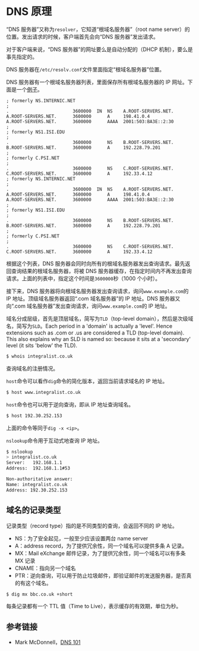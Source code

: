 # DNS 原理

“DNS 服务器”又称为`resolver`，它知道“根域名服务器”（root name server）的位置。发出请求的时候，客户端首先会向“DNS 服务器”发出请求。

对于客户端来说，“DNS 服务器”的网址要么是自动分配的（DHCP 机制），要么是事先指定的。

DNS 服务器在`/etc/resolv.conf`文件里面指定“根域名服务器”位置。

DNS 服务器有一个根域名服务器列表，里面保存所有根域名服务器的 IP 网址。下面是一个[例子](http://www.cyberciti.biz/faq/unix-linux-update-root-hints-data-file/)。

```
; formerly NS.INTERNIC.NET
;
.                        3600000  IN  NS    A.ROOT-SERVERS.NET.
A.ROOT-SERVERS.NET.      3600000      A     198.41.0.4
A.ROOT-SERVERS.NET.      3600000      AAAA  2001:503:BA3E::2:30
;
; formerly NS1.ISI.EDU
;
.                        3600000      NS    B.ROOT-SERVERS.NET.
B.ROOT-SERVERS.NET.      3600000      A     192.228.79.201
;
; formerly C.PSI.NET
;
.                        3600000      NS    C.ROOT-SERVERS.NET.
C.ROOT-SERVERS.NET.      3600000      A     192.33.4.12
; formerly NS.INTERNIC.NET
;
.                        3600000  IN  NS    A.ROOT-SERVERS.NET.
A.ROOT-SERVERS.NET.      3600000      A     198.41.0.4
A.ROOT-SERVERS.NET.      3600000      AAAA  2001:503:BA3E::2:30
;
; formerly NS1.ISI.EDU
;
.                        3600000      NS    B.ROOT-SERVERS.NET.
B.ROOT-SERVERS.NET.      3600000      A     192.228.79.201
;
; formerly C.PSI.NET
;
.                        3600000      NS    C.ROOT-SERVERS.NET.
C.ROOT-SERVERS.NET.      3600000      A     192.33.4.12
```

根据这个列表，DNS 服务器会同时向所有的根域名服务器发出查询请求。最先返回查询结果的根域名服务器，将被 DNS 服务器缓存，在指定时间内不再发出查询请求。上面的列表中，指定这个时间是`3600000`秒（1000 个小时）。

接下来，DNS 服务器将向根域名服务器发出查询请求，询问`www.example.com`的 IP 地址。顶级域名服务器返回“.com 域名服务器”的 IP 地址。DNS 服务器又向“.com 域名服务器”发出查询请求，询问`www.example.com`的 IP 地址。

域名分成层级，首先是顶层域名，简写为`TLD`（top-level domain），然后是次级域名，简写为`SLD`。Each period in a 'domain' is actually a 'level'. Hence extensions such as .com or .us are considered a TLD (top-level domain). This also explains why an SLD is named so: because it sits at a 'secondary' level (it sits 'below' the TLD).

```bash
$ whois integralist.co.uk
```

查询域名的注册情况。

`host`命令可以看作`dig`命令的简化版本，返回当前请求域名的 IP 地址。

```bash
$ host www.integralist.co.uk
```

`host`命令也可以用于逆向查询，即从 IP 地址查询域名。

```bash
$ host 192.30.252.153
```

上面的命令等同于`dig -x <ip>`。

`nslookup`命令用于互动式地查询 IP 地址。

```bash
$ nslookup
> integralist.co.uk
Server:   192.168.1.1
Address:  192.168.1.1#53

Non-authoritative answer:
Name: integralist.co.uk
Address: 192.30.252.153
```

## 域名的记录类型

记录类型（record type）指的是不同类型的查询，会返回不同的 IP 地址。

- NS：为了安全起见，一般至少应该设置两台 name server
- A：address record，为了提供冗余性，同一个域名可以提供多条 A 记录。
- MX：Mail eXchange 邮件记录，为了提供冗余性，同一个域名可以有多条 MX 记录
- CNAME：指向另一个域名
- PTR：逆向查询，可以用于防止垃圾邮件，即验证邮件的发送服务器，是否真的有这个域名。

```bash
$ dig mx bbc.co.uk +short
```

每条记录都有一个 TTL 值（Time to Live），表示缓存的有效期，单位为秒。

## 参考链接

- Mark McDonnell，[DNS 101](http://www.integralist.co.uk/posts/dnsbasics.html)
